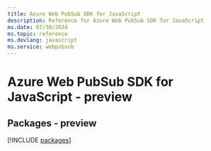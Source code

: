 ```yaml
---
title: Azure Web PubSub SDK for JavaScript
description: Reference for Azure Web PubSub SDK for JavaScript
ms.date: 07/30/2024
ms.topic: reference
ms.devlang: javascript
ms.service: webpubsub
---
```

# Azure Web PubSub SDK for JavaScript - preview
## Packages - preview
[!INCLUDE [packages](web-pubsub-index.md)]